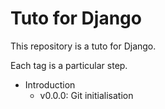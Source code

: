 # Tuto for Django

This repository is a tuto for Django.

Each tag is a particular step.

* Introduction
  * v0.0.0: Git initialisation
